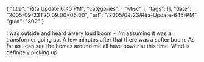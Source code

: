 {
	"title": "Rita Update 6:45 PM",
	"categories": [
		"Misc"
	],
	"tags": [],
	"date": "2005-09-23T20:09:00+06:00",
	"url": "/2005/09/23/Rita-Update-645-PM",
	"guid": "802"
}

I was outside and heard a very loud boom - I'm assuming it was a transformer going up. A few minutes after that there was a softer boom. As far as I can see the homes around me all have power at this time. Wind  is definitely picking up.